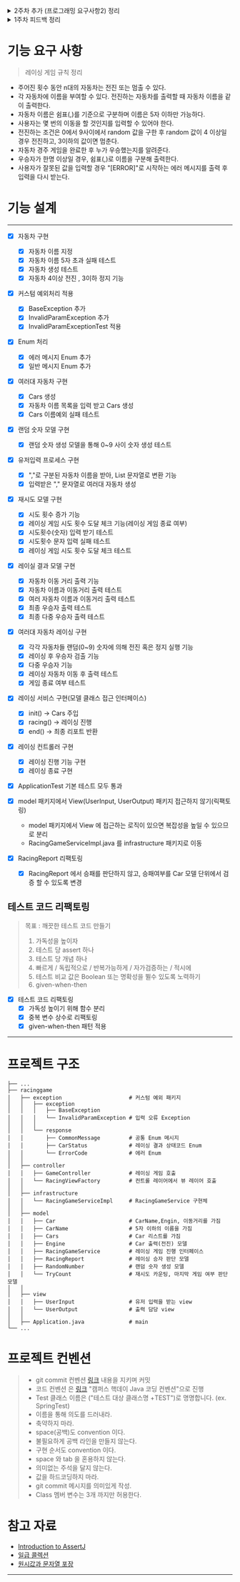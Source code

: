 <details>
<summary> 2주차 추가 (프로그래밍 요구사항2) 정리 </summary>

### 2주차 추가 (프로그래밍 요구사항2)

- 일급 콜렉션을 활용해 구현한다.
- 모든 원시값과 문자열을 포장한다.

### 원시값 포장 이란

- 원시 유형의 값(변수명)을 이용해 의미를 나타내지 않고, 의미있는 객체로 포장한다는 개념

### 일급 콜렉션 이란

- 콜렉션을 포함한 클래스는 반드시 다른 멤버 변수가 없어야 한다.
- 각 콜렉션은 그 자체로 포장돼 있으므로 이제 콜렉션과 관련된 동작은 근거지가 마련된셈이다.
- 필터가 이 새 클래스의 일부가 됨을 알 수 있다.
- 필터는 또한 스스로 함수 객체가 될 수 있다.
- 또한 새 클래스는 두 그룹을 같이 묶는다든가 그룹의 각 원소에 규칙을 적용하는 등의 동작을 처리할 수 있다.
- 이는 인스턴스 변수에 대한 규칙의 확실한 확장이지만 그 자체를 위해서도 중요하다.
- 많은 동작이 있지만 후임 프로그래머나 유지보수 담당자에 의미적 의도나 단초는 거의 없다. - 소트웍스 앤솔로지

</details>

<details>
<summary> 1주차 피드백 정리 </summary>

> 1주차 피드백 지키도록 노력하기  
> 커밋전 항상 아래 내용을 상기 시키며 커밋하도록 노력한다.

1. 프로그램 요구사항 미반영 검토하기 -> 모든 사항을 지킬 수 있도록 꼼꼼하게 프로그래밍하자!
2. RuntimeException 보다는 Exception 을 구체화 시켜 예외상황을 명확하게 정의하자.
3. 이름을 통해 의도를 드러내라. (불용어(Info, Data, a, an, the)를 추가하는 방식은 적절하지 못하다.)
4. 축약하지 마라. (의미를 들어낼 수 있다면 이름은 길어져도 괜찮다)
5. 개발 도구의 code format 기능을 활용
6. space(공백)도 convention 이다.
7. 불필요하게 공백 라인을 만들지 않는다.
8. 구현 순서도 convention 이다.
9. 반복하지 마라.
10. 들여쓰기에 space 와 tab 을 혼용하지 않는다.
11. 의미없는 주석을 달지 않는다. (주석보다는 의미있는 이름을 작성하도록 노력하자!)
12. 값을 하드코딩 하지 마라.(java 상수 개념)
    -> 상수이름은 대문자로 정의한다.
13. git commit 메시지를 의미있게 작성
14. 기능 목록 업데이트 (한번에 완벽하게 작성 보다는, 계속 된 업데이트를 통해 살아있는 문서를 만들도록 노력한다.)
15. 기능 목록 구현을 재검토한다. (너무 상새하게 작성하지 않는다. 기능 정리 정도까지. 예외상황도 기능목록에 정리한다.)
16. README.md를 상세히 작성. (README 를 통해 어떤 프로젝트이며, 어떤 기능을 담고 있는지 기술한다.)

</details>

# 기능 요구 사항

> 레이싱 게임 규칙 정리

- 주어진 횟수 동안 n대의 자동차는 전진 또는 멈출 수 있다.
- 각 자동차에 이름을 부여할 수 있다. 전진하는 자동차를 출력할 때 자동차 이름을 같이 출력한다.
- 자동차 이름은 쉼표(,)를 기준으로 구분하며 이름은 5자 이하만 가능하다.
- 사용자는 몇 번의 이동을 할 것인지를 입력할 수 있어야 한다.
- 전진하는 조건은 0에서 9사이에서 random 값을 구한 후 random 값이 4 이상일 경우 전진하고, 3이하의 값이면 멈춘다.
- 자동차 경주 게임을 완료한 후 누가 우승했는지를 알려준다.
- 우승자가 한명 이상일 경우, 쉼표(,)로 이름을 구분해 출력한다.
- 사용자가 잘못된 값을 입력할 경우 "[ERROR]"로 시작하는 에러 메시지를 출력 후 입력을 다시 받는다.

# 기능 설계

--- 

- [X] 자동차 구현
    - [X] 자동차 이름 지정
    - [X] 자동차 이름 5자 초과 실패 테스트
    - [X] 자동차 생성 테스트
    - [X] 자동차 4이상 전진 , 3이하 정지 기능

- [X] 커스텀 예외처리 적용
    - [X] BaseException 추가
    - [X] InvalidParamException 추가
    - [X] InvalidParamExceptionTest 적용

- [X] Enum 처리
    - [X] 에러 메시지 Enum 추가
    - [X] 일반 메시지 Enum 추가

- [X] 여러대 자동차 구현
    - [X] Cars 생성
    - [X] 자동차 이름 목록을 입력 받고 Cars 생성
    - [X] Cars 이름예외 실패 테스트

- [X] 랜덤 숫자 모델 구현
    - [X] 랜덤 숫자 생성 모델을 통해 0~9 사이 숫자 생성 테스트

- [X] 유저입력 프로세스 구현
    - [X] ","로 구분된 자동차 이름을 받아, List 문자열로 변환 기능
    - [X] 입력받은 "," 문자열로 여러대 자동차 생성

- [X] 재시도 모델 구현
    - [X] 시도 횟수 증가 기능
    - [X] 레이싱 게임 시도 횟수 도달 체크 기능(레이싱 게임 종료 여부)
    - [X] 시도횟수(숫자) 입력 받기 테스트
    - [X] 시도횟수 문자 입력 실패 테스트
    - [X] 레이싱 게임 시도 횟수 도달 체크 테스트

- [X] 레이실 결과 모델 구현
    - [X] 자동차 이동 거리 출력 기능
    - [X] 자동차 이름과 이동거리 출력 테스트
    - [X] 여러 자동차 이름과 이동거리 출력 테스트
    - [X] 최종 우승자 출력 테스트
    - [X] 최종 다중 우승자 출력 테스트

- [X] 여러대 자동차 레이싱 구현
    - [X] 각각 자동차들 랜덤(0~9) 숫자에 의해 전진 혹은 정지 실행 기능
    - [X] 레이싱 후 우승자 검출 기능
    - [X] 다중 우승자 기능
    - [X] 레이싱 자동차 이동 후 출력 테스트
    - [X] 게임 종료 여부 테스트

- [X] 레이싱 서비스 구현(모델 클래스 접근 인터페이스)
    - [X] init() -> Cars 주입
    - [X] racing()  -> 레이싱 진행
    - [X] end() -> 최종 리포트 반환

- [X] 레이싱 컨트롤러 구현
    - [X] 레이싱 진행 기능 구현
    - [X] 레이싱 종료 구현

- [X] ApplicationTest 기본 테스트 모두 통과

- [X] model 패키지에서 View(UserInput, UserOutput) 패키지 접근하지 않기(릭팩토링)
    - model 패키지에서 View 에 접근하는 로직이 있으면 복잡성을 높일 수 있으므로 분리
    - RacingGameServiceImpl.java 를 infrastructure 패키지로 이동

- [X] RacingReport 리팩토링
    - [X] RacingReport 에서 승패를 판단하지 않고, 승패여부를 Car 모델 단위에서 검증 할 수 있도록 변경

## 테스트 코드 리팩토링

> 목표 : 깨끗한 테스트 코드 만들기
> 1. 가독성을 높이자
> 2. 테스트 당 assert 하나
> 3. 테스트 당 개념 하나
> 4. 빠르게 / 독립적으로 / 반복가능하게 / 자가검증하는 / 적시에
> 5. 테스트 비교 값은 Boolean 또는 명확성을 뛸수 있도록 노력하기
> 6. given-when-then
>

- [X] 테스트 코드 리팩토링
    - [X] 가독성 높이기 위해 함수 분리
    - [X] 중복 변수 상수로 리팩토링
    - [X] given-when-then 패턴 적용

---  

# 프로젝트 구조

    ├── ...
    ├── racinggame
    │   ├── exception                     # 커스텀 예외 패키지  
    │   │   ├── exception       
    │   │   │   ├── BaseException         
    │   │   │   └── InvalidParamException # 입력 오류 Exception
    │   │   │
    │   │   └── response
    │   │       ├── CommonMessage         # 공통 Enum 메시지
    │   │       ├── CarStatus             # 레이싱 결과 상태코드 Enum
    │   │       └── ErrorCode             # 에러 Enum
    │   │
    │   ├── controller                    
    │   │   ├── GameController            # 레이싱 게임 호출
    │   │   └── RacingViewFactory         # 컨트롤 레이어에서 뷰 레이어 호출
    │   │
    │   ├── infrastructure                
    │   │   └── RacingGameServiceImpl     # RacingGameService 구현체
    │   │
    │   ├── model         
    │   │   ├── Car                       # CarName,Engin, 이동거리를 가짐
    │   │   ├── CarName                   # 5자 이하의 이름을 가짐
    │   │   ├── Cars                      # Car 리스트를 가짐
    │   │   ├── Engine                    # Car 출력(전진) 모델
    │   │   ├── RacingGameService         # 레이싱 게임 진행 인터페이스
    │   │   ├── RacingReport              # 레이싱 승자 판단 모델
    │   │   ├── RandomNumber              # 랜덤 숫자 생성 모델
    │   │   └── TryCount                  # 재시도 카운팅, 마지막 게임 여부 판단 모델
    │   │
    │   ├── view      
    │   │   ├── UserInput                 # 유저 입력을 받는 view
    │   │   └── UserOutput                # 출력 담당 view
    │   │
    │   ├── Application.java              # main 
    └── ...

# 프로젝트 컨벤션

> - git commit 컨벤션 [링크](https://gist.github.com/stephenparish/9941e89d80e2bc58a153) 내용을 지키며 커밋
> - 코드 컨벤션 은 [링크](https://naver.github.io/hackday-conventions-java/) "캠퍼스 핵데이 Java 코딩 컨벤션"으로 진행
> - Test 클래스 이름은 ("테스트 대상 클래스명 +TEST")로 명명합니다. (ex. SpringTest)
> - 이름을 통해 의도를 드러내라.
> - 축약하지 마라.
> - space(공백)도 convention 이다.
> - 불필요하게 공백 라인을 만들지 않는다.
> - 구현 순서도 convention 이다.
> - space 와 tab 을 혼용하지 않는다.
> - 의미없는 주석을 달지 않는다.
> - 값을 하드코딩하지 마라.
> - git commit 메시지를 의미있게 작성.
> - Class 멤버 변수는 3개 까지만 허용한다.

# 참고 자료

- [Introduction to AssertJ](https://www.baeldung.com/introduction-to-assertj)
- [일급 콜렉션](https://developerfarm.wordpress.com/2012/02/01/object_calisthenics_/)
- [원시값과 문자열 포장](https://developerfarm.wordpress.com/2012/01/27/object_calisthenics_4/)

---
